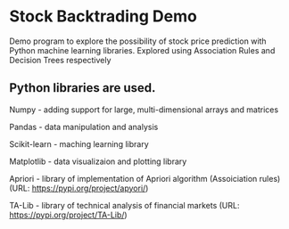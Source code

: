 # Stock Backtrading Demo

Demo program to explore the possibility of stock price prediction with Python machine learning libraries. Explored using Association Rules and Decision Trees respectively

## Python libraries are used.

Numpy - adding support for large, multi-dimensional arrays and matrices

Pandas - data manipulation and analysis

Scikit-learn - maching learning library

Matplotlib - data visualizaion and plotting library

Apriori - library of implementation of Apriori algorithm (Assoiciation rules) (URL: https://pypi.org/project/apyori/)

TA-Lib - library of technical analysis of financial markets (URL: https://pypi.org/project/TA-Lib/)

